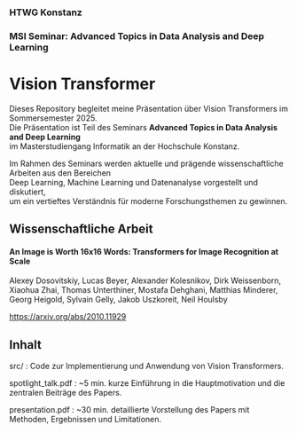 ### HTWG Konstanz
### MSI Seminar: Advanced Topics in Data Analysis and Deep Learning
# Vision Transformer

Dieses Repository begleitet meine Präsentation über Vision Transformers im Sommersemester 2025.  
Die Präsentation ist Teil des Seminars **Advanced Topics in Data Analysis and Deep Learning**  
im Masterstudiengang Informatik an der Hochschule Konstanz.  

Im Rahmen des Seminars werden aktuelle und prägende wissenschaftliche Arbeiten aus den Bereichen  
Deep Learning, Machine Learning und Datenanalyse vorgestellt und diskutiert,  
um ein vertieftes Verständnis für moderne Forschungsthemen zu gewinnen.

## Wissenschaftliche Arbeit

#### An Image is Worth 16x16 Words: Transformers for Image Recognition at Scale

Alexey Dosovitskiy, Lucas Beyer, Alexander Kolesnikov, Dirk Weissenborn, Xiaohua Zhai, Thomas Unterthiner, Mostafa Dehghani, Matthias Minderer, Georg Heigold, Sylvain Gelly, Jakob Uszkoreit, Neil Houlsby

https://arxiv.org/abs/2010.11929

## Inhalt

src/ : Code zur Implementierung und Anwendung von Vision Transformers.

spotlight_talk.pdf : ~5 min. kurze Einführung in die Hauptmotivation und die zentralen Beiträge des Papers.  

presentation.pdf : ~30 min. detaillierte Vorstellung des Papers mit Methoden, Ergebnissen und Limitationen.
